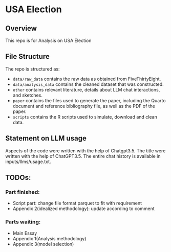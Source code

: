 # USA Election

## Overview

This repo is for Analysis on USA Election

## File Structure

The repo is structured as:

-   `data/raw_data` contains the raw data as obtained from FiveThirtyEight.
-   `data/analysis_data` contains the cleaned dataset that was constructed.
-   `other` contains relevant literature, details about LLM chat interactions, and sketches.
-   `paper` contains the files used to generate the paper, including the Quarto document and reference bibliography file, as well as the PDF of the paper. 
-   `scripts` contains the R scripts used to simulate, download and clean data.

## Statement on LLM usage

Aspects of the code were written with the help of Chatgpt3.5. The title were written with the help of ChatGPT3.5. The entire chat history is available in inputs/llms/usage.txt.

## TODOs:
### Part finished: 
- Script part: change file format parquet to fit with requirement
- Appendix 2(idealized methodology): update according to comment
### Parts waiting: 
- Main Essay
- Appendix 1(Analysis methodology)
- Appendix 3(model selection)

